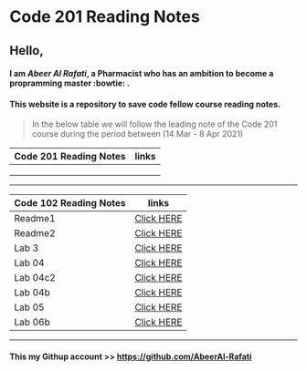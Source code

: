 
#  Code 201 Reading Notes 

## Hello, 

#### I am *Abeer Al Rafati*, a Pharmacist who has an ambition to become a propramming master :bowtie: .


#### This website is a repository to save code fellow course reading notes.

> In the below table we will follow the leading note of the Code 201 course during the period between (14 Mar - 8 Apr 2021)



| Code 201 Reading Notes                 |      links                                                           |
| -------------------------------------  | ---------------------------------------------------------------------|
|                                        |                                                                      |
|                                        |                                                                      |
|                                        |                                                                      |


---------------------------------------------


| Code 102 Reading Notes                 |      links                                                           |
| -------------------------------------  | ---------------------------------------------------------------------|
| Readme1                                |[Click HERE]( https://abeeral-rafati.github.io/Read_Note/Readme1)     |
| Readme2                                |[Click HERE](https://abeeral-rafati.github.io/Read_Note/Readme2)      |
| Lab 3                                  |[Click HERE](https://abeeral-rafati.github.io/Read_Note/Readme_lab3)  |
| Lab 04                                 |[Click HERE](https://abeeral-rafati.github.io/Read_Note/Read_04)      |
| Lab 04c2                               |[Click HERE](https://abeeral-rafati.github.io/Read_Note/Read_04c2)    |
| Lab 04b                                |[Click HERE](https://abeeral-rafati.github.io/Read_Note/Read_04b)     |
| Lab 05                                 |[Click HERE](https://abeeral-rafati.github.io/Read_Note/Read_05)      |
| Lab 06b                                |[Click HERE](https://abeeral-rafati.github.io/Read_Note/Read_06b)     |


-------------------------------------------------


#### This my Githup account >> https://github.com/AbeerAl-Rafati